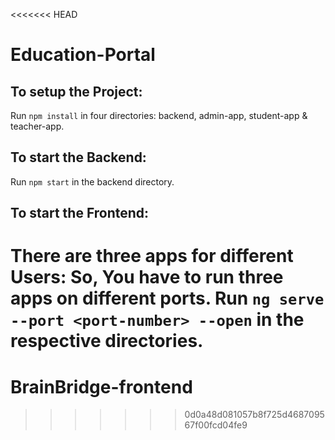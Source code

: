 <<<<<<< HEAD
# Education-Portal

## To setup the Project:

Run `npm install` in four directories: backend, admin-app, student-app & teacher-app.

## To start the Backend:

Run `npm start` in the backend directory.

## To start the Frontend:

There are three apps for different Users:
So, You have to run three apps on different ports.
Run `ng serve --port <port-number> --open` in the respective directories.
=======
# BrainBridge-frontend
>>>>>>> 0d0a48d081057b8f725d468709567f00fcd04fe9
